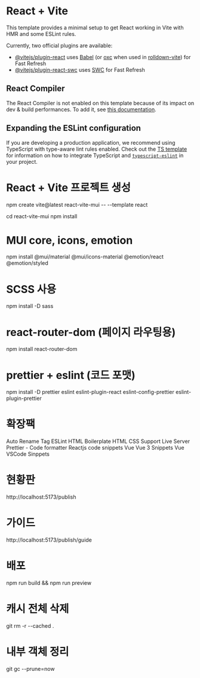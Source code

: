 # React + Vite

This template provides a minimal setup to get React working in Vite with HMR and some ESLint rules.

Currently, two official plugins are available:

- [@vitejs/plugin-react](https://github.com/vitejs/vite-plugin-react/blob/main/packages/plugin-react) uses [Babel](https://babeljs.io/) (or [oxc](https://oxc.rs) when used in [rolldown-vite](https://vite.dev/guide/rolldown)) for Fast Refresh
- [@vitejs/plugin-react-swc](https://github.com/vitejs/vite-plugin-react/blob/main/packages/plugin-react-swc) uses [SWC](https://swc.rs/) for Fast Refresh

## React Compiler

The React Compiler is not enabled on this template because of its impact on dev & build performances. To add it, see [this documentation](https://react.dev/learn/react-compiler/installation).

## Expanding the ESLint configuration

If you are developing a production application, we recommend using TypeScript with type-aware lint rules enabled. Check out the [TS template](https://github.com/vitejs/vite/tree/main/packages/create-vite/template-react-ts) for information on how to integrate TypeScript and [`typescript-eslint`](https://typescript-eslint.io) in your project.

# React + Vite 프로젝트 생성

npm create vite@latest react-vite-mui -- --template react

cd react-vite-mui
npm install

# MUI core, icons, emotion

npm install @mui/material @mui/icons-material @emotion/react @emotion/styled

# SCSS 사용

npm install -D sass

# react-router-dom (페이지 라우팅용)

npm install react-router-dom

# prettier + eslint (코드 포맷)

npm install -D prettier eslint eslint-plugin-react eslint-config-prettier eslint-plugin-prettier

# 확장팩

Auto Rename Tag
ESLint
HTML Boilerplate
HTML CSS Support
Live Server
Prettier - Code formatter
Reactjs code snippets
Vue
Vue 3 Snippets
Vue VSCode Sinppets

# 현황판

http://localhost:5173/publish

# 가이드

http://localhost:5173/publish/guide

# 배포

npm run build && npm run preview

# 캐시 전체 삭제

git rm -r --cached .

# 내부 객체 정리

git gc --prune=now
